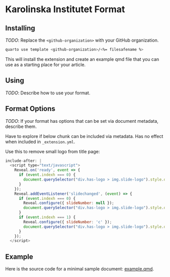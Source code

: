 # Karolinska Institutet Format

## Installing

*TODO*: Replace the `<github-organization>` with your GitHub organization.

```bash
quarto use template <github-organization>/<%= filesafename %>
```

This will install the extension and create an example qmd file that you can use as a starting place for your article.

## Using

*TODO*: Describe how to use your format.

## Format Options

*TODO*: If your format has options that can be set via document metadata, describe them.

Have to explore if below chunk can be included via metadata. Has no effect when included in `_extension.yml`.

Use this to remove small logo from title page:
``` js
include-after: |
  <script type="text/javascript">
    Reveal.on('ready', event => {
      if (event.indexh === 0) {
        document.querySelector("div.has-logo > img.slide-logo").style.display = "none";
      }
    });
    Reveal.addEventListener('slidechanged', (event) => {
      if (event.indexh === 0) {
        Reveal.configure({ slideNumber: null });
        document.querySelector("div.has-logo > img.slide-logo").style.display = "none";
      }
      if (event.indexh === 1) { 
        Reveal.configure({ slideNumber: 'c' });
        document.querySelector("div.has-logo > img.slide-logo").style.display = null;
      }
    });
  </script>
```

## Example

Here is the source code for a minimal sample document: [example.qmd](example.qmd).

